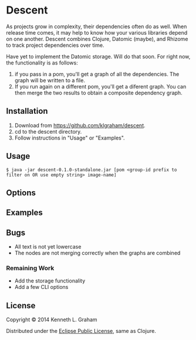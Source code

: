 # Descent

As projects grow in complexity, their dependencies often do as well. When release time comes, it may help to know how your various libraries depend on one another. Descent combines Clojure, Datomic (maybe), and Rhizome to track project dependencies over time.

Have yet to implement the Datomic storage. Will do that soon. For right now, the functionality is as follows:

  1. if you pass in a pom, you'll get a graph of all the dependencies. The graph will be written to a file.
  2. If you run again on a different pom, you'll get a diferent graph. You can then merge the two results to obtain a composite dependency graph.

## Installation

  1. Download from https://github.com/klgraham/descent.
  2. cd to the descent directory.
  3. Follow instructions in "Usage" or "Examples".

## Usage

    $ java -jar descent-0.1.0-standalone.jar [pom <group-id prefix to filter on OR use empty string> image-name]

## Options



## Examples


## Bugs

  * All text is not yet lowercase
  * The nodes are not merging correctly when the graphs are combined

### Remaining Work

* Add the storage functionality
* Add a few CLI options

## License

Copyright © 2014 Kenneth L. Graham

Distributed under the [Eclipse Public License](http://www.eclipse.org/legal/epl-v10.html), same as Clojure.
